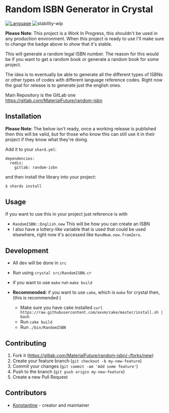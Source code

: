 # Random ISBN Generator in Crystal

[![Language](https://img.shields.io/badge/language-crystal-776791.svg)](https://github.com/crystal-lang/crystal)
![stability-wip](https://img.shields.io/badge/stability-work_in_progress-lightgrey.svg)

**Please Note**: This project is a Work In Progress, this shouldn't be used in any production environment. When this project is ready to use I'll make sure to change the badge above to show that it's stable.

This will generate a random legal ISBN number. The reason for this would be if you want to get a random book or generate a random book for some project.

The idea is to eventually be able to generate all the different types of ISBNs or other types of codes with different language reference codes. Right now the goal for release is to generate just the english ones.

Main Repository is the GitLab one <https://gitlab.com/MaterialFuture/random-isbn>

## Installation

**Please Note**: The below isn't ready, once a working release is published then this will be valid, but for those who know this can still use it in their project if they know what they're doing.

Add it to your `shard.yml`:

```crystal
dependencies:
  redis:
    gitlab: random-isbn
```

and then install the library into your project:

```bash
$ shards install
```

## Usage

If you want to use this in your project just reference is with 
- `RandomISBN::English.new` This will be how you can create an ISBN
- I also have a lottery-like variable that is used that could be used elsewhere, right now it's accessed like `RandNum.new.fromZero`.


## Development

- All dev will be done in `src`
- Run using `crystal src/RandomISBN.cr`

- if you want to use `make` run `make build`
- **Recommended:** if you want to use `cake`, which is `make` for crystal then, (this is recommended )
  - Make sure you have cake installed `curl https://raw.githubusercontent.com/axvm/cake/master/install.sh | bash`
  - Run `cake build`
  - Run `./bin/RandomISBN`

## Contributing

1. Fork it (<https://gitlab.com/MaterialFuture/random-isbn/-/forks/new>)
2. Create your feature branch (`git checkout -b my-new-feature`)
3. Commit your changes (`git commit -am 'Add some feature'`)
4. Push to the branch (`git push origin my-new-feature`)
5. Create a new Pull Request

## Contributors

- [Konstantine](https://gitlab.com/materialfuture) - creator and maintainer
